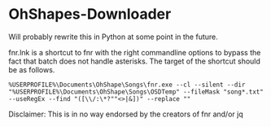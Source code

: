 # OhShapes-Downloader
Will probably rewrite this in Python at some point in the future.

fnr.lnk is a shortcut to fnr with the right commandline options to bypass the fact that batch does not handle asterisks. The target of the shortcut should be as follows.

```%USERPROFILE%\Documents\OhShape\Songs\fnr.exe --cl --silent --dir "%USERPROFILE%\Documents\OhShape\Songs\OSDTemp" --fileMask "song*.txt" --useRegEx --find "([\\/:\*?""<>|&])" --replace ""```

Disclaimer:
This is in no way endorsed by the creators of fnr and/or jq
